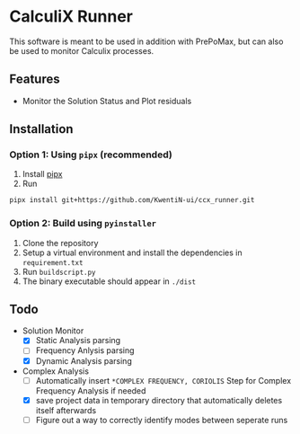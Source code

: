 # CalculiX Runner
This software is meant to be used in addition with PrePoMax, but can also be used to monitor Calculix processes.

## Features
- Monitor the Solution Status and Plot residuals
## Installation
### Option 1: Using `pipx` (recommended)
1. Install [pipx](https://pipx.pypa.io/stable/)
2. Run
```bash
pipx install git+https://github.com/KwentiN-ui/ccx_runner.git
```

### Option 2: Build using `pyinstaller`
1. Clone the repository
2. Setup a virtual environment and install the dependencies in `requirement.txt`
3. Run `buildscript.py`
4. The binary executable should appear in `./dist`

## Todo
- Solution Monitor
    - [x] Static Analysis parsing
    - [ ] Frequency Anlysis parsing
    - [x] Dynamic Analysis parsing
- Complex Analysis
    - [ ] Automatically insert `*COMPLEX FREQUENCY, CORIOLIS` Step for Complex Frequency Analysis if needed
    - [x] save project data in temporary directory that automatically deletes itself afterwards
    - [ ] Figure out a way to correctly identify modes between seperate runs
